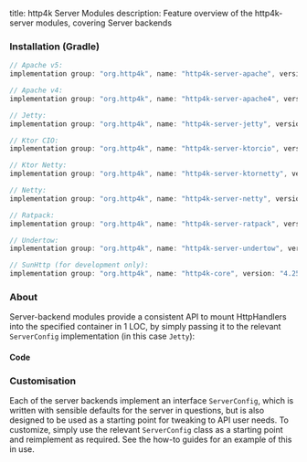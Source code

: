 title: http4k Server Modules
description: Feature overview of the http4k-server modules, covering Server backends

### Installation (Gradle)

```groovy
// Apache v5: 
implementation group: "org.http4k", name: "http4k-server-apache", version: "4.25.7.0"

// Apache v4: 
implementation group: "org.http4k", name: "http4k-server-apache4", version: "4.25.7.0"

// Jetty: 
implementation group: "org.http4k", name: "http4k-server-jetty", version: "4.25.7.0"

// Ktor CIO: 
implementation group: "org.http4k", name: "http4k-server-ktorcio", version: "4.25.7.0"

// Ktor Netty: 
implementation group: "org.http4k", name: "http4k-server-ktornetty", version: "4.25.7.0"

// Netty: 
implementation group: "org.http4k", name: "http4k-server-netty", version: "4.25.7.0"

// Ratpack: 
implementation group: "org.http4k", name: "http4k-server-ratpack", version: "4.25.7.0"

// Undertow: 
implementation group: "org.http4k", name: "http4k-server-undertow", version: "4.25.7.0"

// SunHttp (for development only): 
implementation group: "org.http4k", name: "http4k-core", version: "4.25.7.0"
```

### About
Server-backend modules provide a consistent API to mount HttpHandlers into the specified container in 1 LOC, by 
simply passing it to the relevant `ServerConfig` implementation (in this case `Jetty`):

#### Code [<img class="octocat"/>](https://github.com/http4k/http4k/blob/master/src/docs/guide/reference/servers/example_http.kt)

<script src="https://gist-it.appspot.com/https://github.com/http4k/http4k/blob/master/src/docs/guide/reference/servers/example_http.kt"></script>

### Customisation
Each of the server backends implement an interface `ServerConfig`, which is written with sensible defaults for the server in questions, 
but is also designed to be used as a starting point for tweaking to API user needs. To customize, simply use the relevant `ServerConfig` 
class as a starting point and reimplement as required. See the how-to guides for an example of this in use.
